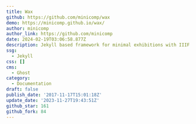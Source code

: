 ```yaml
---
title: Wax
github: https://github.com/minicomp/wax
demo: https://minicomp.github.io/wax/
author: minicomp
author_link: https://github.com/minicomp
date: 2024-02-19T03:06:58.877Z
description: Jekyll based framework for minimal exhibitions with IIIF
ssg:
  - Jekyll
css: []
cms:
  - Ghost
category:
  - Documentation
draft: false
publish_date: '2017-11-17T15:01:18Z'
update_date: '2023-11-27T19:43:51Z'
github_star: 161
github_fork: 84
---
```


